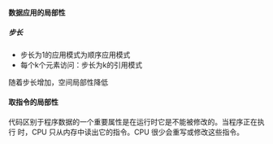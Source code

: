 #### 数据应用的局部性

##### 步长

- 步长为1的应用模式为顺序应用模式
- 每个k个元素访问：步长为k的引用模式

随着步长增加，空间局部性降低

#### 取指令的局部性

代码区别于程序数据的一个重要属性是在运行时它是不能被修改的。当程序正在执行 时，CPU 只从内存中读出它的指令。CPU 很少会重写或修改这些指令。

